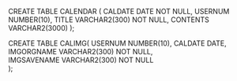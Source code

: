 CREATE TABLE CALENDAR (
	CALDATE DATE NOT NULL,
	USERNUM NUMBER(10),
	TITLE VARCHAR2(300) NOT NULL,
	CONTENTS VARCHAR2(3000)
);

CREATE TABLE CALIMG(
	USERNUM     NUMBER(10), 
	CALDATE     DATE, 
	IMGORGNAME  VARCHAR2(300) NOT NULL,    
	IMGSAVENAME VARCHAR2(300) NOT NULL    
); 

